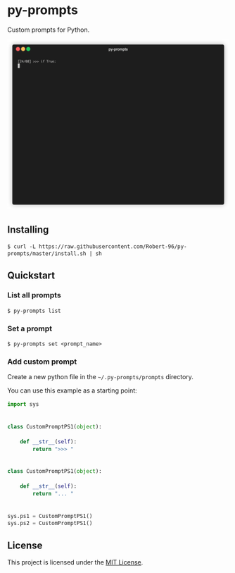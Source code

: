 # py-prompts

Custom prompts for Python.

![Demo Gif](demo.gif)

## Installing

```
$ curl -L https://raw.githubusercontent.com/Robert-96/py-prompts/master/install.sh | sh
```

## Quickstart

### List all prompts

```
$ py-prompts list
```

### Set a prompt

```
$ py-prompts set <prompt_name>
```

### Add custom prompt

Create a new python file in the `~/.py-prompts/prompts` directory.

You can use this example as a starting point:

```python
import sys


class CustomPromptPS1(object):

    def __str__(self):
        return ">>> "


class CustomPromptPS1(object):

    def __str__(self):
        return "... "


sys.ps1 = CustomPromptPS1()
sys.ps2 = CustomPromptPS1()

```

## License

This project is licensed under the [MIT License](LICENSE).